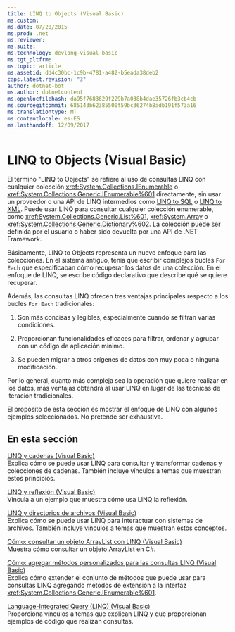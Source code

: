 ```yaml
---
title: LINQ to Objects (Visual Basic)
ms.custom: 
ms.date: 07/20/2015
ms.prod: .net
ms.reviewer: 
ms.suite: 
ms.technology: devlang-visual-basic
ms.tgt_pltfrm: 
ms.topic: article
ms.assetid: dd4c30bc-1c9b-4781-a482-b5eada38deb2
caps.latest.revision: "3"
author: dotnet-bot
ms.author: dotnetcontent
ms.openlocfilehash: da95f7683629f229b7a038b4dae35726fb3cb4cb
ms.sourcegitcommit: 685143b62385500f59bc36274b8adb191f573a16
ms.translationtype: MT
ms.contentlocale: es-ES
ms.lasthandoff: 12/09/2017
---
```

# <a name="linq-to-objects-visual-basic"></a>LINQ to Objects (Visual Basic)
El término "LINQ to Objects" se refiere al uso de consultas LINQ con cualquier colección <xref:System.Collections.IEnumerable> o <xref:System.Collections.Generic.IEnumerable%601> directamente, sin usar un proveedor o una API de LINQ intermedios como [LINQ to SQL](../../../../../docs/framework/data/adonet/sql/linq/index.md) o [LINQ to XML](http://msdn.microsoft.com/library/f0fe21e9-ee43-4a55-b91a-0800e5782c13). Puede usar LINQ para consultar cualquier colección enumerable, como <xref:System.Collections.Generic.List%601>, <xref:System.Array> o <xref:System.Collections.Generic.Dictionary%602>. La colección puede ser definida por el usuario o haber sido devuelta por una API de .NET Framework.  
  
 Básicamente, LINQ to Objects representa un nuevo enfoque para las colecciones. En el sistema antiguo, tenía que escribir complejos bucles `For Each` que especificaban cómo recuperar los datos de una colección. En el enfoque de LINQ, se escribe código declarativo que describe qué se quiere recuperar.  
  
 Además, las consultas LINQ ofrecen tres ventajas principales respecto a los bucles `For Each` tradicionales:  
  
1.  Son más concisas y legibles, especialmente cuando se filtran varias condiciones.  
  
2.  Proporcionan funcionalidades eficaces para filtrar, ordenar y agrupar con un código de aplicación mínimo.  
  
3.  Se pueden migrar a otros orígenes de datos con muy poca o ninguna modificación.  
  
 Por lo general, cuanto más compleja sea la operación que quiere realizar en los datos, más ventajas obtendrá al usar LINQ en lugar de las técnicas de iteración tradicionales.  
  
 El propósito de esta sección es mostrar el enfoque de LINQ con algunos ejemplos seleccionados. No pretende ser exhaustiva.  
  
## <a name="in-this-section"></a>En esta sección  
 [LINQ y cadenas (Visual Basic)](../../../../visual-basic/programming-guide/concepts/linq/linq-and-strings.md)  
 Explica cómo se puede usar LINQ para consultar y transformar cadenas y colecciones de cadenas. También incluye vínculos a temas que muestran estos principios.  
  
 [LINQ y reflexión (Visual Basic)](../../../../visual-basic/programming-guide/concepts/linq/linq-and-reflection.md)  
 Vincula a un ejemplo que muestra cómo usa LINQ la reflexión.  
  
 [LINQ y directorios de archivos (Visual Basic)](../../../../visual-basic/programming-guide/concepts/linq/linq-and-file-directories.md)  
 Explica cómo se puede usar LINQ para interactuar con sistemas de archivos. También incluye vínculos a temas que muestran estos conceptos.  
  
 [Cómo: consultar un objeto ArrayList con LINQ (Visual Basic)](../../../../visual-basic/programming-guide/concepts/linq/how-to-query-an-arraylist-with-linq.md)  
 Muestra cómo consultar un objeto ArrayList en C#.  
  
 [Cómo: agregar métodos personalizados para las consultas LINQ (Visual Basic)](../../../../visual-basic/programming-guide/concepts/linq/how-to-add-custom-methods-for-linq-queries.md)  
 Explica cómo extender el conjunto de métodos que puede usar para consultas LINQ agregando métodos de extensión a la interfaz <xref:System.Collections.Generic.IEnumerable%601>.  
  
 [Language-Integrated Query (LINQ) (Visual Basic)](../../../../visual-basic/programming-guide/concepts/linq/index.md)  
 Proporciona vínculos a temas que explican LINQ y que proporcionan ejemplos de código que realizan consultas.

